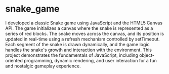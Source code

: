 # snake_game
I developed a classic Snake game using JavaScript and the HTML5 Canvas API. The game initializes a canvas where the snake is represented as a series of red blocks. The snake moves across the canvas, and its position is updated in real-time using a refresh mechanism controlled by setTimeout. Each segment of the snake is drawn dynamically, and the game logic handles the snake's growth and interaction with the environment. This project demonstrates the fundamentals of JavaScript, including object-oriented programming, dynamic rendering, and user interaction for a fun and nostalgic gameplay experience.
